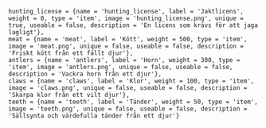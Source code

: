 	hunting_license = {name = 'hunting_license', label = 'Jaktlicens', weight = 0, type = 'item', image = 'hunting_license.png', unique = true, useable = false, description = 'En licens som krävs för att jaga lagligt'},
	meat = {name = 'meat', label = 'Kött', weight = 500, type = 'item', image = 'meat.png', unique = false, useable = false, description = 'Friskt kött från ett fällt djur'},
	antlers = {name = 'antlers', label = 'Horn', weight = 300, type = 'item', image = 'antlers.png', unique = false, useable = false, description = 'Vackra horn från ett djur'},
	claws = {name = 'claws', label = 'Klor', weight = 100, type = 'item', image = 'claws.png', unique = false, useable = false, description = 'Skarpa klor från ett vilt djur'},
	teeth = {name = 'teeth', label = 'Tänder', weight = 50, type = 'item', image = 'teeth.png', unique = false, useable = false, description = 'Sällsynta och värdefulla tänder från ett djur'}